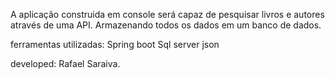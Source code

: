 
 A aplicação construida em console será capaz de pesquisar livros e autores através de uma API.
 Armazenando todos os dados em um banco de dados.
 
ferramentas utilizadas:
Spring boot
Sql server 
json


developed: Rafael Saraiva.



